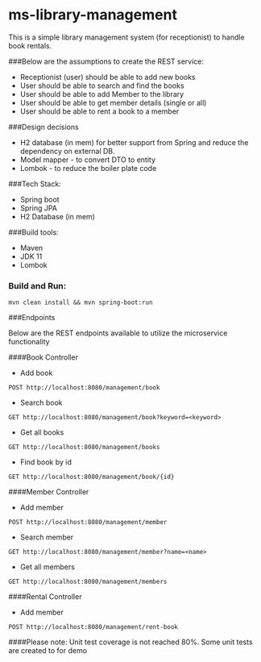 # ms-library-management

This is a simple library management system (for receptionist) to handle book rentals.

###Below are the assumptions to create the REST service:
 - Receptionist (user) should be able to add new books
 - User should be able to search and find the books
 - User should be able to add Member to the library
 - User should be able to get member details (single or all)
 - User should be able to rent a book to a member

###Design decisions
 - H2 database (in mem) for better support from Spring and reduce the dependency on external DB.
 - Model mapper - to convert DTO to entity
 - Lombok - to reduce the boiler plate code

###Tech Stack:
 - Spring boot
 - Spring JPA
 - H2 Database (in mem)

###Build tools:
 - Maven
 - JDK 11
 - Lombok

### Build and Run:

```
mvn clean install && mvn spring-boot:run
```

###Endpoints

Below are the REST endpoints available to utilize the microservice functionality

####Book Controller
 - Add book
```
POST http://localhost:8080/management/book
```
 - Search book
```
GET http://localhost:8080/management/book?keyword=<keyword>
```
- Get all books
```
GET http://localhost:8080/management/books
```
- Find book by id
```
GET http://localhost:8080/management/book/{id}
```

####Member Controller
- Add member
```
POST http://localhost:8080/management/member
```
- Search member
```
GET http://localhost:8080/management/member?name=<name>
```
- Get all members
```
GET http://localhost:8080/management/members
```

####Rental Controller
- Add member
```
POST http://localhost:8080/management/rent-book
```

####Please note: 
Unit test coverage is not reached 80%. Some unit tests are created to for demo